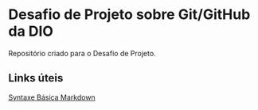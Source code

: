 # Desafio de Projeto sobre Git/GitHub da DIO
Repositório criado para o Desafio de Projeto.

## Links úteis
[Syntaxe Básica Markdown](https://www.markdownguide.org/basic-syntax/)
